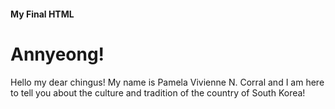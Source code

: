 <DOCTYPE html>
<html>
  <head> 
    <h4> My Final HTML</h4>
  </head>
  <body>
    <h1> Annyeong! </h1>
    <p> Hello my dear chingus! My name is Pamela Vivienne N. Corral and I am here to tell you about the culture and tradition of the country of South Korea! </p>
  </body>
</html>

